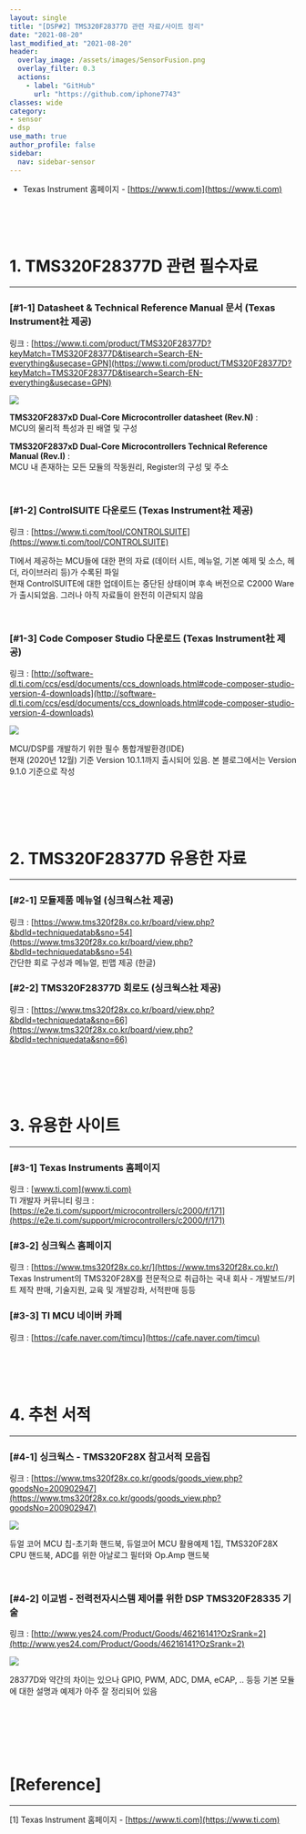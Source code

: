 ```yaml
---
layout: single
title: "[DSP#2] TMS320F28377D 관련 자료/사이트 정리"
date: "2021-08-20"
last_modified_at: "2021-08-20"
header:
  overlay_image: /assets/images/SensorFusion.png
  overlay_filter: 0.3
  actions:
    - label: "GitHub"
      url: "https://github.com/iphone7743"
classes: wide
category:
- sensor
- dsp
use_math: true
author_profile: false
sidebar:
  nav: sidebar-sensor
---
```


* Texas Instrument 홈페이지  - [https://www.ti.com](https://www.ti.com)

<br/>
<br/>
<br/>

# 1. TMS320F28377D 관련 필수자료 
---

### [#1-1] Datasheet & Technical Reference Manual 문서 (Texas Instrument社 제공)

링크 : [https://www.ti.com/product/TMS320F28377D?keyMatch=TMS320F28377D&tisearch=Search-EN-everything&usecase=GPN](https://www.ti.com/product/TMS320F28377D?keyMatch=TMS320F28377D&tisearch=Search-EN-everything&usecase=GPN)


![ ](https://drive.google.com/uc?id=1GMYjdXQVyx4FuhuaeqsA0Y_oT8MHOBbY)

__TMS320F2837xD Dual-Core Microcontroller datasheet (Rev.N)__ :  
MCU의 물리적 특성과 핀 배열 및 구성 

__TMS320F2837xD Dual-Core Microcontrollers Technical Reference Manual (Rev.I)__ :  
MCU 내 존재하는 모든 모듈의 작동원리, Register의 구성 및 주소


<br/>

### [#1-2] ControlSUITE 다운로드 (Texas Instrument社 제공)

링크 : [https://www.ti.com/tool/CONTROLSUITE](https://www.ti.com/tool/CONTROLSUITE)

TI에서 제공하는 MCU들에 대한 편의 자료 (데이터 시트, 메뉴얼, 기본 예제 및 소스, 헤더, 라이브러리 등)가 수록된 파일  
현재 ControlSUITE에 대한 업데이트는 중단된 상태이며 후속 버전으로 C2000 Ware가 출시되었음. 그러나 아직 자료들이 완전히 이관되지 않음  


<br/>

### [#1-3]  Code Composer Studio 다운로드 (Texas Instrument社 제공)

링크 : [http://software-dl.ti.com/ccs/esd/documents/ccs_downloads.html#code-composer-studio-version-4-downloads](http://software-dl.ti.com/ccs/esd/documents/ccs_downloads.html#code-composer-studio-version-4-downloads)


![ ](https://drive.google.com/uc?id=1eV8BtqMyu50ZM_pg7hl7Bowhma4iyCVC)


MCU/DSP를 개발하기 위한 필수 통합개발환경(IDE)  
현재 (2020년 12월) 기준 Version 10.1.1까지 출시되어 있음. 본 블로그에서는 Version 9.1.0 기준으로 작성


<br/>
<br/>
<br/>
<br/>


# 2. TMS320F28377D 유용한 자료
---

### [#2-1] 모듈제품 메뉴얼 (싱크웍스社 제공)

링크 : [https://www.tms320f28x.co.kr/board/view.php?&bdId=techniquedatab&sno=54](https://www.tms320f28x.co.kr/board/view.php?&bdId=techniquedatab&sno=54)  
간단한 회로 구성과 메뉴얼, 핀맵 제공 (한글)



### [#2-2] TMS320F28377D 회로도 (싱크웍스社 제공)

링크 : [https://www.tms320f28x.co.kr/board/view.php?&bdId=techniquedata&sno=66](https://www.tms320f28x.co.kr/board/view.php?&bdId=techniquedata&sno=66)



<br/>
<br/>
<br/>
<br/>


# 3. 유용한 사이트
---

### [#3-1] Texas Instruments 홈페이지

링크 : [www.ti.com](www.ti.com)  
TI 개발자 커뮤니티 링크 : [https://e2e.ti.com/support/microcontrollers/c2000/f/171](https://e2e.ti.com/support/microcontrollers/c2000/f/171)


### [#3-2] 싱크웍스 홈페이지

링크 : [https://www.tms320f28x.co.kr/](https://www.tms320f28x.co.kr/)  
Texas Instrument의 TMS320F28X를 전문적으로 취급하는 국내 회사 - 개발보드/키트 제작 판매, 기술지원, 교육 및 개발강좌, 서적판매 등등


### [#3-3] TI MCU 네이버 카페

링크 : [https://cafe.naver.com/timcu](https://cafe.naver.com/timcu)


<br/>
<br/>
<br/>



# 4. 추천 서적
---

### [#4-1] 싱크웍스 - TMS320F28X 참고서적 모음집

링크 : [https://www.tms320f28x.co.kr/goods/goods_view.php?goodsNo=200902947](https://www.tms320f28x.co.kr/goods/goods_view.php?goodsNo=200902947)


![ ](https://drive.google.com/uc?id=1G__yhvujG_G8NFOu6UrWNKtrFJbKcj-n)

듀얼 코어 MCU 칩-초기화 핸드북, 듀얼코어 MCU 활용예제 1집, TMS320F28X CPU 핸드북, ADC를 위한 아날로그 필터와 Op.Amp 핸드북  


<br/>


### [#4-2] 이교범 - 전력전자시스템 제어를 위한 DSP TMS320F28335 기술

링크 : [http://www.yes24.com/Product/Goods/46216141?OzSrank=2](http://www.yes24.com/Product/Goods/46216141?OzSrank=2)  

![ ](https://drive.google.com/uc?id=1snMNZBEXAe4YXXom3Aa-n8B9bl3Zk-B8)

28377D와 약간의 차이는 있으나 GPIO, PWM, ADC, DMA, eCAP, .. 등등 기본 모듈에 대한 설명과 예제가 아주 잘 정리되어 있음




<br/>
<br/>
<br/>
<br/>
<br/>









# [Reference] 
--- 
[1] Texas Instrument 홈페이지  - [https://www.ti.com](https://www.ti.com)


<br/>
<br/>
<br/>